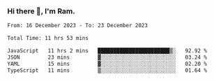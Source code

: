 ### Hi there 👋, I'm Ram.

<!--START_SECTION:waka-->

```txt
From: 16 December 2023 - To: 23 December 2023

Total Time: 11 hrs 53 mins

JavaScript   11 hrs 2 mins   ███████████████████████▒░   92.92 %
JSON         23 mins         ▓░░░░░░░░░░░░░░░░░░░░░░░░   03.24 %
YAML         15 mins         ▓░░░░░░░░░░░░░░░░░░░░░░░░   02.20 %
TypeScript   11 mins         ▒░░░░░░░░░░░░░░░░░░░░░░░░   01.64 %
```

<!--END_SECTION:waka-->
